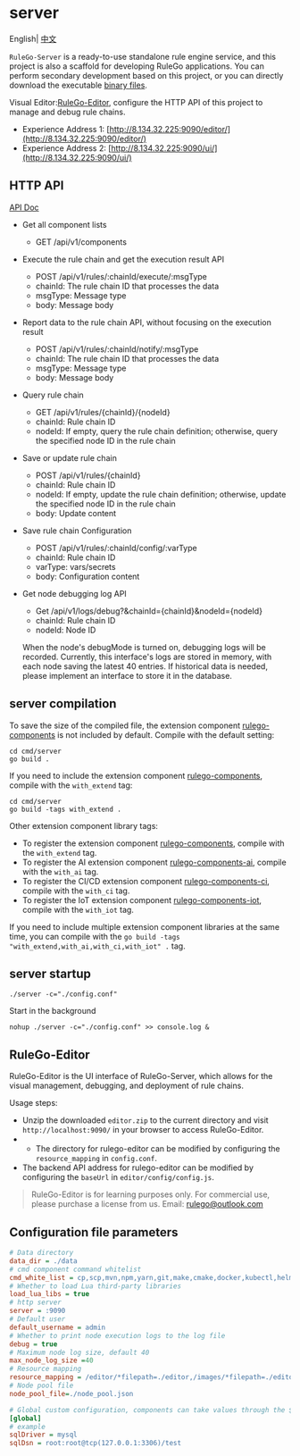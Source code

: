 # server

English| [中文](README_ZH.md)

`RuleGo-Server` is a ready-to-use standalone rule engine service, and this project is also a scaffold for developing RuleGo applications. You can perform secondary development based on this project, or you can directly download the executable [binary files](https://github.com/rulego/rulego/releases).

Visual Editor:[RuleGo-Editor](https://editor.rulego.cc/), configure the HTTP API of this project to manage and debug rule chains.

- Experience Address 1: [http://8.134.32.225:9090/editor/](http://8.134.32.225:9090/editor/)
- Experience Address 2: [http://8.134.32.225:9090/ui/](http://8.134.32.225:9090/ui/)


## HTTP API

[API Doc](https://apifox.com/apidoc/shared-d17a63fe-2201-4e37-89fb-f2e8c1cbaf40/234016936e0)

* Get all component lists
  - GET /api/v1/components

* Execute the rule chain and get the execution result API
  - POST /api/v1/rules/:chainId/execute/:msgType
  - chainId: The rule chain ID that processes the data
  - msgType: Message type
  - body: Message body

* Report data to the rule chain API, without focusing on the execution result
  - POST /api/v1/rules/:chainId/notify/:msgType
  - chainId: The rule chain ID that processes the data
  - msgType: Message type
  - body: Message body

* Query rule chain
  - GET /api/v1/rules/{chainId}/{nodeId}
  - chainId: Rule chain ID
  - nodeId: If empty, query the rule chain definition; otherwise, query the specified node ID in the rule chain

* Save or update rule chain
  - POST /api/v1/rules/{chainId}
  - chainId: Rule chain ID
  - nodeId: If empty, update the rule chain definition; otherwise, update the specified node ID in the rule chain
  - body: Update content

* Save rule chain Configuration
  - POST /api/v1/rules/:chainId/config/:varType
  - chainId: Rule chain ID
  - varType: vars/secrets
  - body: Configuration content

* Get node debugging log API
  - Get /api/v1/logs/debug?&chainId={chainId}&nodeId={nodeId}
  - chainId: Rule chain ID
  - nodeId: Node ID

  When the node's debugMode is turned on, debugging logs will be recorded. Currently, this interface's logs are stored in memory, with each node saving the latest 40 entries. If historical data is needed, please implement an interface to store it in the database.

## server compilation

To save the size of the compiled file, the extension component [rulego-components](https://github.com/rulego/rulego-components) is not included by default. Compile with the default setting:

```shell
cd cmd/server
go build .
```

If you need to include the extension component [rulego-components](https://github.com/rulego/rulego-components), compile with the `with_extend` tag:

```shell
cd cmd/server
go build -tags with_extend .
```
Other extension component library tags:
- To register the extension component [rulego-components](https://github.com/rulego/rulego-components), compile with the `with_extend` tag.
- To register the AI extension component [rulego-components-ai](https://github.com/rulego/rulego-components-ai), compile with the `with_ai` tag.
- To register the CI/CD extension component [rulego-components-ci](https://github.com/rulego/rulego-components-ci), compile with the `with_ci` tag.
- To register the IoT extension component [rulego-components-iot](https://github.com/rulego/rulego-components-iot), compile with the `with_iot` tag.

If you need to include multiple extension component libraries at the same time, you can compile with the `go build -tags "with_extend,with_ai,with_ci,with_iot" .` tag.

## server startup

```shell
./server -c="./config.conf"
```

Start in the background

```shell
nohup ./server -c="./config.conf" >> console.log &
```
## RuleGo-Editor
RuleGo-Editor is the UI interface of RuleGo-Server, which allows for the visual management, debugging, and deployment of rule chains.

Usage steps:
- Unzip the downloaded `editor.zip` to the current directory and visit `http://localhost:9090/` in your browser to access RuleGo-Editor.
- - The directory for rulego-editor can be modified by configuring the `resource_mapping` in `config.conf`.
- The backend API address for rulego-editor can be modified by configuring the `baseUrl` in `editor/config/config.js`.

>RuleGo-Editor is for learning purposes only. For commercial use, please purchase a license from us. Email: rulego@outlook.com

## Configuration file parameters
```ini
# Data directory
data_dir = ./data
# cmd component command whitelist
cmd_white_list = cp,scp,mvn,npm,yarn,git,make,cmake,docker,kubectl,helm,ansible,puppet,pytest,python,python3,pip,go,java,dotnet,gcc,g++,ctest
# Whether to load Lua third-party libraries
load_lua_libs = true
# http server
server = :9090
# Default user
default_username = admin
# Whether to print node execution logs to the log file
debug = true
# Maximum node log size, default 40
max_node_log_size =40
# Resource mapping
resource_mapping = /editor/*filepath=./editor,/images/*filepath=./editor/images
# Node pool file
node_pool_file=./node_pool.json

# Global custom configuration, components can take values through the ${global.xxx}
[global]
# example
sqlDriver = mysql
sqlDsn = root:root@tcp(127.0.0.1:3306)/test
```